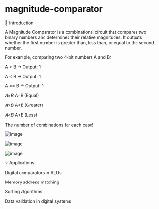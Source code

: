 # magnitude-comparator
🎯 Introduction

A Magnitude Comparator is a combinational circuit that compares two binary numbers and determines their relative magnitudes. It outputs whether the first number is greater than, less than, or equal to the second number.

For example, comparing two 4-bit numbers A and B:

A > B → Output: 1

A < B → Output: 1

A == B → Output: 1


𝐴=𝐵
A=B (Equal)

𝐴>𝐵
A>B (Greater)

𝐴<𝐵
A<B (Less)

 The number of combinations for each case!



![image](https://github.com/user-attachments/assets/c93ef0c7-9575-42a3-b23a-0288a68e9478)

![image](https://github.com/user-attachments/assets/f9388406-d787-4eb7-b467-436fe9e1dd9a)

![image](https://github.com/user-attachments/assets/e21b7cf9-20e4-47a1-b9f9-bc8b8ed1a6fe)


💡 Applications

Digital comparators in ALUs

Memory address matching

Sorting algorithms

Data validation in digital systems

